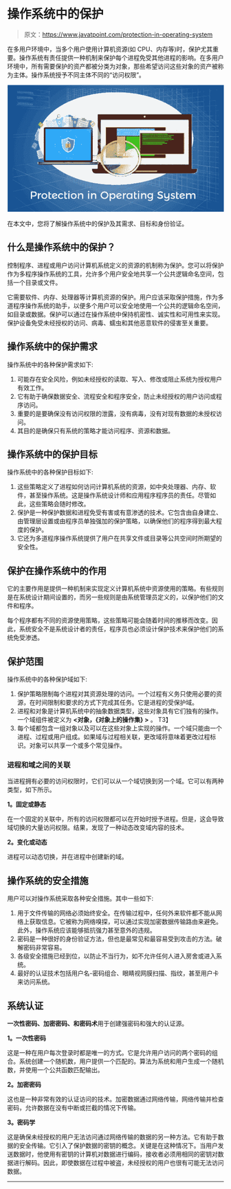 # 操作系统中的保护

> 原文：<https://www.javatpoint.com/protection-in-operating-system>

在多用户环境中，当多个用户使用计算机资源(如 CPU、内存等)时，保护尤其重要。操作系统有责任提供一种机制来保护每个进程免受其他进程的影响。在多用户环境中，所有需要保护的资产都被分类为对象，那些希望访问这些对象的资产被称为主体。操作系统授予不同主体不同的“访问权限”。

![Protection in Operating System](img/1fca764e6f86820544f02c6c791b2ae4.png)

在本文中，您将了解操作系统中的保护及其需求、目标和身份验证。

## 什么是操作系统中的保护？

控制程序、进程或用户访问计算机系统定义的资源的机制称为保护。您可以将保护作为多程序操作系统的工具，允许多个用户安全地共享一个公共逻辑命名空间，包括一个目录或文件。

它需要软件、内存、处理器等计算机资源的保护。用户应该采取保护措施，作为多道程序操作系统的助手，以便多个用户可以安全地使用一个公共的逻辑命名空间，如目录或数据。保护可以通过在操作系统中保持机密性、诚实性和可用性来实现。保护设备免受未经授权的访问、病毒、蠕虫和其他恶意软件的侵害至关重要。

## 操作系统中的保护需求

操作系统中的各种保护需求如下:

1.  可能存在安全风险，例如未经授权的读取、写入、修改或阻止系统为授权用户有效工作。
2.  它有助于确保数据安全、流程安全和程序安全，防止未经授权的用户访问或程序访问。
3.  重要的是要确保没有访问权限的泄露，没有病毒，没有对现有数据的未授权访问。
4.  其目的是确保只有系统的策略才能访问程序、资源和数据。

## 操作系统中的保护目标

操作系统中的各种保护目标如下:

1.  这些策略定义了进程如何访问计算机系统的资源，如中央处理器、内存、软件，甚至操作系统。这是操作系统设计师和应用程序程序员的责任。尽管如此，这些策略会随时修改。
2.  保护是一种保护数据和进程免受有害或有意渗透的技术。它包含由自身建立、由管理层设置或由程序员单独强加的保护策略，以确保他们的程序得到最大程度的保护。
3.  它还为多道程序操作系统提供了用户在共享文件或目录等公共空间时所期望的安全性。

## 保护在操作系统中的作用

它的主要作用是提供一种机制来实现定义计算机系统中资源使用的策略。有些规则是在系统设计期间设置的，而另一些规则是由系统管理员定义的，以保护他们的文件和程序。

每个程序都有不同的资源使用策略，这些策略可能会随着时间的推移而改变。因此，系统安全不是系统设计者的责任，程序员也必须设计保护技术来保护他们的系统免受渗透。

## 保护范围

操作系统中的各种保护域如下:

1.  保护策略限制每个进程对其资源处理的访问。一个过程有义务只使用必要的资源，在时间限制和要求的方式下完成其任务。它是进程的受保护域。
2.  进程和对象是计算机系统中的抽象数据类型，这些对象具有它们独有的操作。一个域组件被定义为 **<对象，{对象上的操作集} >** 。
    T3】
3.  每个域都包含一组对象以及可以在这些对象上实现的操作。一个域只能由一个进程、过程或用户组成。如果域与过程相关联，更改域将意味着更改过程标识。对象可以共享一个或多个常见操作。

### 进程和域之间的关联

当进程拥有必要的访问权限时，它们可以从一个域切换到另一个域。它可以有两种类型，如下所示。

**1。固定或静态**

在一个固定的关联中，所有的访问权限都可以在开始时授予进程。但是，这会导致域切换的大量访问权限。结果，发现了一种动态改变域内容的技术。

**2。变化或动态**

进程可以动态切换，并在进程中创建新的域。

## 操作系统的安全措施

用户可以对操作系统采取各种安全措施。其中一些如下:

1.  用于文件传输的网络必须始终安全。在传输过程中，任何外来软件都不能从网络上获取信息。它被称为网络嗅探，可以通过实现加密数据传输路由来避免。此外，操作系统应该能够抵抗强力甚至意外的违规。
2.  密码是一种很好的身份验证方法，但也是最常见和最容易受到攻击的方法。破解密码非常容易。
3.  各级安全措施已经到位，以防止不当行为，如不允许任何人进入房舍或进入系统。
4.  最好的认证技术包括用户名-密码组合、眼睛视网膜扫描、指纹，甚至用户卡来访问系统。

## 系统认证

**一次性密码、加密密码、**和**密码术**用于创建强密码和强大的认证源。

**1。一次性密码**

这是一种在用户每次登录时都是唯一的方式。它是允许用户访问的两个密码的组合。系统创建一个随机数，用户提供一个匹配的。算法为系统和用户生成一个随机数，并使用一个公共函数匹配输出。

**2。加密密码**

这也是一种非常有效的认证访问的技术。加密数据通过网络传输，网络传输并检查密码，允许数据在没有中断或拦截的情况下传输。

**3。密码学**

这是确保未经授权的用户无法访问通过网络传输的数据的另一种方法。它有助于数据的安全传输。它引入了保护数据的密钥的概念。关键是在这种情况下。当用户发送数据时，他使用有密钥的计算机对数据进行编码，接收者必须用相同的密钥对数据进行解码。因此，即使数据在过程中被盗，未经授权的用户也很有可能无法访问数据。

* * *